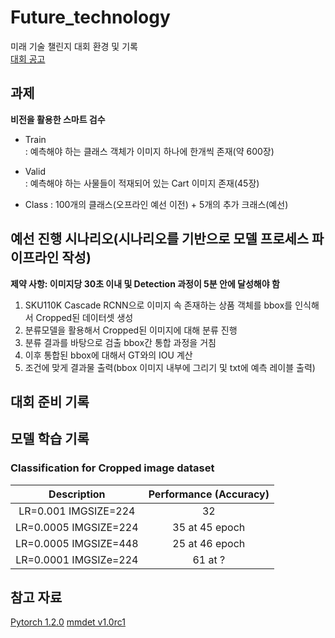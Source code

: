 # Future_technology
미래 기술 챌린지 대회 환경 및 기록  
[대회 공고](https://github.com/Algorithm-Study/Future_technology/blob/main/images/%EB%AF%B8%EB%9E%98%EA%B8%B0%EC%88%A0%EC%B1%8C%EB%A6%B0%EC%A7%80.jpg)

## 과제
**비전을 활용한 스마트 검수**
- Train  
    : 예측해야 하는 클래스 객체가 이미지 하나에 한개씩 존재(약 600장)
- Valid  
    : 예측해야 하는 사물들이 적재되어 있는 Cart 이미지 존재(45장)

- Class
    : 100개의 클래스(오프라인 예선 이전) + 5개의 추가 크래스(예선)

## 예선 진행 시나리오(시나리오를 기반으로 모델 프로세스 파이프라인 작성)
**제약 사항: 이미지당 30초 이내 및 Detection 과정이 5분 안에 달성해야 함**
1. SKU110K Cascade RCNN으로 이미지 속 존재하는 상품 객체를 bbox를 인식해서 Cropped된 데이터셋 생성
2. 분류모델을 활용해서 Cropped된 이미지에 대해 분류 진행
3. 분류 결과를 바탕으로 검출 bbox간 통합 과정을 거침
4. 이후 통합된 bbox에 대해서 GT와의 IOU 계산
5. 조건에 맞게 결과물 출력(bbox 이미지 내부에 그리기 및 txt에 예측 레이블 출력)

## 대회 준비 기록

## 모델 학습 기록
### Classification for Cropped image dataset
|      Description      | Performance (Accuracy) |
| :-------------------: | :--------------------: |
| LR=0.001 IMGSIZE=224  |           32           |
| LR=0.0005 IMGSIZE=224 |     35 at 45 epoch     |
| LR=0.0005 IMGSIZE=448 |     25 at 46 epoch     |
| LR=0.0001 IMGSIZe=224 |      61 at ?           |


## 참고 자료
[Pytorch 1.2.0](https://pytorch.org/docs/1.2.0/torchvision/models.html?highlight=models)
[mmdet v1.0rc1](https://github.com/open-mmlab/mmdetection/blob/v1.0rc1/docs/INSTALL.md)